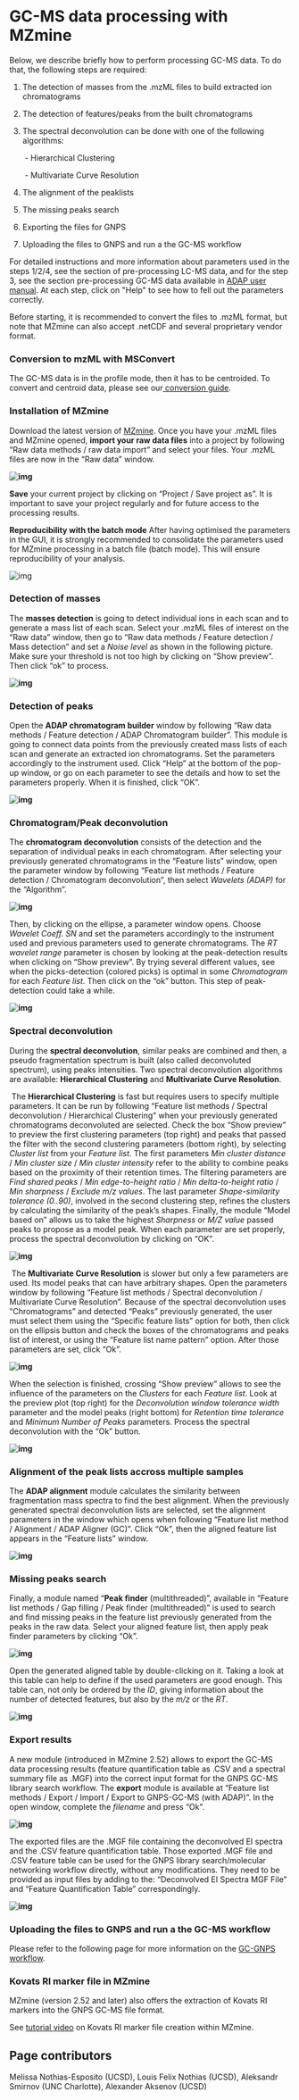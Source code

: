 # GC-MS data processing with MZmine

Below, we describe briefly how to perform processing GC-MS data. To do that, the following steps are required:

1. The detection of masses from the .mzML files to build extracted ion chromatograms

2. The detection of features/peaks from the built chromatograms

3. The spectral deconvolution can be done with one of the following algorithms:

   ​	- Hierarchical Clustering

   ​	- Multivariate Curve Resolution

5. The alignment of the peaklists

6. The missing peaks search

7. Exporting the files for GNPS

8. Uploading the files to GNPS and run a the GC-MS workflow

For detailed instructions and more information about parameters used in the steps 1/2/4, see the section of pre-processing LC-MS data, and for the step 3, see the section pre-processing GC-MS data available in [ADAP user manual](https://mzmine.github.io/ADAP_user_manual.pdf). At each step, click on "Help" to see how to fell out the parameters correctly. 

Before starting, it is recommended to convert the files to .mzML format, but note that MZmine can also accept .netCDF and several proprietary vendor format. 

### Conversion to mzML with MSConvert
The GC-MS data is in the profile mode, then it has to be centroided. To convert and centroid data, please see our[ conversion guide](https://ccms-ucsd.github.io/GNPSDocumentation/fileconversion/). 

### Installation of MZmine

Download the latest version of [MZmine](https://mzmine.github.io/documentation.html). Once you have your .mzML files and MZmine opened, **import your raw data files** into a project by following “Raw data methods / raw data import” and select your files. Your .mzML files are now in the “Raw data” window. 

**![img](img/GC-MS_documentation/Picture1.png)**

**Save** your current project by clicking on “Project / Save project as”. It is important to save your project regularly and for future access to the processing results. 

**Reproducibility with the batch mode** After having optimised the parameters in the GUI, it is strongly recommended to consolidate the parameters used for MZmine processing in a batch file (batch mode). This will ensure reproducibility of your analysis. 

![img](img/GC-MS_documentation/Picture2.png)

### Detection of masses

The **masses detection** is going to detect individual ions in each scan and to generate a mass list of each scan. Select your .mzML files of interest on the “Raw data” window, then go to “Raw data methods / Feature detection / Mass detection” and set a *Noise level* as shown in the following picture. Make sure your threshold is not too high by clicking on “Show preview”. Then click “ok” to process. 

**![img](img/GC-MS_documentation/Picture3.png)**

### Detection of peaks

Open the **ADAP chromatogram builder** window by following “Raw data methods / Feature detection / ADAP Chromatogram builder”. This module is going to connect data points from the previously created mass lists of each scan and generate an extracted ion chromatograms. Set the parameters accordingly to the instrument used. Click “Help” at the bottom of the pop-up window, or go on each parameter to see the details and how to set the parameters properly. When it is finished, click “OK”.

**![img](img/GC-MS_documentation/Picture4.png)**

### Chromatogram/Peak deconvolution

The **chromatogram deconvolution** consists of the detection and the separation of individual peaks in each chromatogram. After selecting your previously generated chromatograms in the “Feature lists” window, open the parameter window by following “Feature list methods / Feature detection / Chromatogram deconvolution”, then select *Wavelets (ADAP)* for the “Algorithm”. 

**![img](img/GC-MS_documentation/Picture5.png)**

Then, by clicking on the ellipse, a parameter window opens. Choose *Wavelet Coeff. SN* and set the parameters accordingly to the instrument used and previous parameters used to generate chromatograms.  The *RT wavelet range* parameter is chosen by looking at the peak-detection results when clicking on “Show preview”. By trying several different values, see when the picks-detection (colored picks) is optimal in some *Chromatogram* for each *Feature list*. Then click on the “ok” button. This step of peak-detection could take a while. 

**![img](img/GC-MS_documentation/Picture6.png)**

### Spectral deconvolution

During the **spectral deconvolution**, similar peaks are combined and then, a pseudo fragmentation spectrum is built (also called deconvoluted spectrum), using peaks intensities. Two spectral deconvolution algorithms are available: **Hierarchical Clustering** and **Multivariate Curve Resolution**. 

​		The **Hierarchical Clustering** is fast but requires users to specify multiple parameters. It can be run by following “Feature list methods / Spectral deconvolution / Hierarchical Clustering” when your previously generated chromatograms deconvoluted are selected. Check the box “Show preview” to preview the first clustering parameters (top right) and peaks that passed the filter with the second clustering parameters (bottom right), by selecting *Cluster list* from your *Feature list*. The first parameters *Min cluster distance* / *Min cluster size* / *Min cluster intensity* refer to the ability to combine peaks based on the proximity of their retention times. The filtering parameters are *Find shared peaks* / *Min edge-to-height ratio* / *Min delta-to-height ratio* / *Min sharpness* / *Exclude m/z values*. The last parameter *Shape-similarity tolerance (0..90)*, involved in the second clustering step, refines the clusters by calculating the similarity of the peak’s shapes. Finally, the module “Model based on” allows us to take the highest *Sharpness* or *M/Z value* passed peaks to propose as a model peak. When each parameter are set properly, process the spectral deconvolution by clicking on “OK”.

**![img](img/GC-MS_documentation/Picture7b.png)**

​		The **Multivariate Curve Resolution** is slower but only a few parameters are used. Its model peaks that can have arbitrary shapes. Open the parameters window by following “Feature list methods / Spectral deconvolution / Multivariate Curve Resolution”. Because of the spectral deconvolution uses “Chromatograms” and detected “Peaks” previously generated, the user must select them using the “Specific feature lists” option for both, then click on the ellipsis button and check the boxes of the chromatograms and peaks list of interest, or using the “Feature list name pattern” option. After those parameters are set, click “Ok”.

**![img](img/GC-MS_documentation/Picture8.png)**

When the selection is finished, crossing “Show preview” allows to see the influence of the parameters on the *Clusters* for each *Feature list*. Look at the preview plot (top right) for the *Deconvolution window tolerance width* parameter and the model peaks (right bottom) for *Retention time tolerance* and *Minimum Number of Peaks* parameters. Process the spectral deconvolution with the “Ok” button.

**![img](img/GC-MS_documentation/Picture9.png)**

### Alignment of the peak lists accross multiple samples

The **ADAP alignment** module calculates the similarity between fragmentation mass spectra to find the best alignment. When the previously generated spectral deconvolution lists are selected, set the alignment parameters in the window which opens when following “Feature list method / Alignment / ADAP Aligner (GC)”. Click “Ok”, then the aligned feature list appears in the “Feature lists” window. 

**![img](img/GC-MS_documentation/Picture10.png)**

### Missing peaks search

Finally, a module named “**Peak finder** (multithreaded)”, available in “Feature list methods / Gap filling / Peak finder (multithreaded)” is used to search and find missing peaks in the feature list previously generated from the peaks in the raw data. Select your aligned feature list, then apply peak finder parameters by clicking “Ok”.

**![img](img/GC-MS_documentation/Picture11.png)**

Open the generated aligned table by double-clicking on it. Taking a look at this table can help to define if the used parameters are good enough. This table can, not only be ordered by the *ID*, giving information about the number of detected features, but also by the *m/z* or the *RT*.

**![img](img/GC-MS_documentation/Picture12.png)**

### Export results 

A new module (introduced in MZmine 2.52) allows to export the GC-MS data processing results (feature quantification table as .CSV and a spectral summary file as .MGF) into the correct input format for the GNPS GC-MS library search workflow. The **export** module is available at “Feature list methods / Export / Import / Export to GNPS-GC-MS (with ADAP)”. In the open window, complete the *filename* and press “Ok”.

**![img](img/GC-MS_documentation/Picture13.png)**

The exported files are the .MGF file containing the deconvolved EI spectra and the .CSV feature quantification table. Those exported .MGF file and .CSV feature table can be used for the GNPS library search/molecular networking workflow directly, without any modifications. They need to be provided as input files by adding to the: “Deconvolved EI Spectra MGF File” and “Feature Quantification Table” correspondingly.

**![img](img/GC-MS_documentation/Picture14.png)**

### Uploading the files to GNPS and run a the GC-MS workflow
Please refer to the following page for more information on the [GC-GNPS workflow](gc-ms-library-molecular-network.md).

### Kovats RI marker file in MZmine
MZmine (version 2.52 and later) also offers the extraction of Kovats RI markers into the GNPS GC-MS file format.

See [tutorial video](https://youtu.be/XodHMJcuwnk) on Kovats RI marker file creation within MZmine.


## Page contributors

Melissa Nothias-Esposito (UCSD), Louis Felix Nothias (UCSD), Aleksandr Smirnov (UNC Charlotte), Alexander Aksenov (UCSD)
